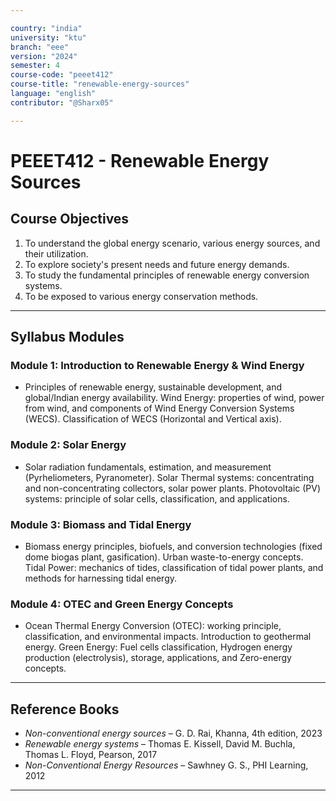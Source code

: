```yaml
---

country: "india"
university: "ktu"
branch: "eee"
version: "2024"
semester: 4
course-code: "peeet412"
course-title: "renewable-energy-sources"
language: "english"
contributor: "@Sharx05"

---
```


# PEEET412 - Renewable Energy Sources

## Course Objectives

1.  To understand the global energy scenario, various energy sources, and their utilization.
2.  To explore society's present needs and future energy demands.
3.  To study the fundamental principles of renewable energy conversion systems.
4.  To be exposed to various energy conservation methods.

---

## Syllabus Modules

### Module 1: Introduction to Renewable Energy & Wind Energy

-   Principles of renewable energy, sustainable development, and global/Indian energy availability. Wind Energy: properties of wind, power from wind, and components of Wind Energy Conversion Systems (WECS). Classification of WECS (Horizontal and Vertical axis).

### Module 2: Solar Energy

-   Solar radiation fundamentals, estimation, and measurement (Pyrheliometers, Pyranometer). Solar Thermal systems: concentrating and non-concentrating collectors, solar power plants. Photovoltaic (PV) systems: principle of solar cells, classification, and applications.

### Module 3: Biomass and Tidal Energy

-   Biomass energy principles, biofuels, and conversion technologies (fixed dome biogas plant, gasification). Urban waste-to-energy concepts. Tidal Power: mechanics of tides, classification of tidal power plants, and methods for harnessing tidal energy.

### Module 4: OTEC and Green Energy Concepts

-   Ocean Thermal Energy Conversion (OTEC): working principle, classification, and environmental impacts. Introduction to geothermal energy. Green Energy: Fuel cells classification, Hydrogen energy production (electrolysis), storage, applications, and Zero-energy concepts.

---

## Reference Books

-   *Non-conventional energy sources* – G. D. Rai, Khanna, 4th edition, 2023
-   *Renewable energy systems* – Thomas E. Kissell, David M. Buchla, Thomas L. Floyd, Pearson, 2017
-   *Non-Conventional Energy Resources* – Sawhney G. S., PHI Learning, 2012

---
